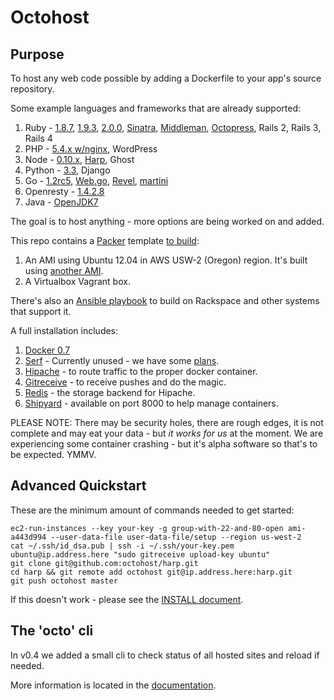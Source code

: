 Octohost
===========================

Purpose
--------

To host any web code possible by adding a Dockerfile to your app's source repository.

Some example languages and frameworks that are already supported:

1. Ruby - [1.8.7](https://github.com/octohost/ruby-1.8.7p352), [1.9.3](https://github.com/octohost/ruby-1.9.3p484), [2.0.0](https://github.com/octohost/ruby-2.0.0p353), [Sinatra](https://github.com/octohost/sinatra), [Middleman](https://github.com/octohost/middleman), [Octopress](https://github.com/octohost/octopress), Rails 2, Rails 3, Rails 4
2. PHP - [5.4.x w/nginx](https://github.com/octohost/php5-nginx), WordPress
3. Node - [0.10.x](https://github.com/octohost/nodejs), [Harp](https://github.com/octohost/harp), Ghost
4. Python - [3.3](https://github.com/octohost/python-3.3), Django
5. Go - [1.2rc5](https://github.com/octohost/go-1.2rc5), [Web.go](https://github.com/octohost/web.go), [Revel](https://github.com/octohost/revel), [martini](https://github.com/octohost/martini)
6. Openresty - [1.4.2.8](https://github.com/octohost/openresty)
7. Java - [OpenJDK7](https://github.com/octohost/openjdk7)

The goal is to host anything - more options are being worked on and added.

This repo contains a [Packer](http://www.packer.io/) template [to build](https://github.com/octohost/octohost/blob/master/docs/INSTALL.md):

  1. An AMI using Ubuntu 12.04 in AWS USW-2 (Oregon) region. It's built using [another AMI](https://github.com/octohost/ubuntu-12.0.4-3.8).
  2. A Virtualbox Vagrant box.

There's also an [Ansible playbook](https://github.com/octohost/octohost/blob/master/docs/INSTALL.md) to build on Rackspace and other systems that support it.

A full installation includes:

  1. [Docker 0.7](http://www.docker.io/)
  2. [Serf](http://www.serfdom.io/) - Currently unused - we have some [plans](https://github.com/darron/serf-docker-events).
  3. [Hipache](https://github.com/dotcloud/hipache) - to route traffic to the proper docker container.
  4. [Gitreceive](https://github.com/progrium/gitreceive) - to receive pushes and do the magic.
  5. [Redis](http://redis.io/) - the storage backend for Hipache.
  6. [Shipyard](https://github.com/shipyard/shipyard) - available on port 8000 to help manage containers.


PLEASE NOTE: There may be security holes, there are rough edges, it is not complete and may eat your data - but *it works for us* at the moment. We are experiencing some container crashing - but it's alpha software so that's to be expected. YMMV.

Advanced Quickstart
---------

These are the minimum amount of commands needed to get started:

```
ec2-run-instances --key your-key -g group-with-22-and-80-open ami-a443d994 --user-data-file user-data-file/setup --region us-west-2
cat ~/.ssh/id_dsa.pub | ssh -i ~/.ssh/your-key.pem ubuntu@ip.address.here "sudo gitreceive upload-key ubuntu"
git clone git@github.com:octohost/harp.git
cd harp && git remote add octohost git@ip.address.here:harp.git
git push octohost master
```

If this doesn't work - please see the [INSTALL document](https://github.com/octohost/octohost/blob/master/docs/INSTALL.md).

The 'octo' cli
--------

In v0.4 we added a small cli to check status of all hosted sites and reload if needed.

More information is located in the [documentation](https://github.com/octohost/octohost/blob/master/docs/octo-cli.md).

